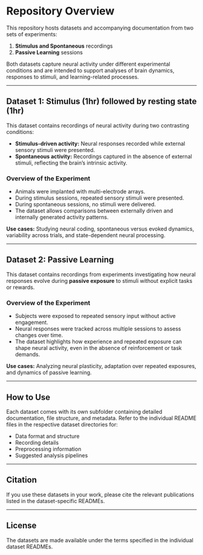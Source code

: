 # Repository Overview

This repository hosts datasets and accompanying documentation from two sets of experiments:

1. **Stimulus and Spontaneous** recordings
2. **Passive Learning** sessions

Both datasets capture neural activity under different experimental conditions and are intended to support analyses of brain dynamics, responses to stimuli, and learning-related processes.

---

## Dataset 1: Stimulus (1hr) followed by resting state (1hr)

This dataset contains recordings of neural activity during two contrasting conditions:

- **Stimulus-driven activity:** Neural responses recorded while external sensory stimuli were presented.
- **Spontaneous activity:** Recordings captured in the absence of external stimuli, reflecting the brain’s intrinsic activity.

### Overview of the Experiment
- Animals were implanted with multi-electrode arrays.
- During stimulus sessions, repeated sensory stimuli were presented.
- During spontaneous sessions, no stimuli were delivered.
- The dataset allows comparisons between externally driven and internally generated activity patterns.

**Use cases:** Studying neural coding, spontaneous versus evoked dynamics, variability across trials, and state-dependent neural processing.

---

## Dataset 2: Passive Learning

This dataset contains recordings from experiments investigating how neural responses evolve during **passive exposure** to stimuli without explicit tasks or rewards.

### Overview of the Experiment
- Subjects were exposed to repeated sensory input without active engagement.
- Neural responses were tracked across multiple sessions to assess changes over time.
- The dataset highlights how experience and repeated exposure can shape neural activity, even in the absence of reinforcement or task demands.

**Use cases:** Analyzing neural plasticity, adaptation over repeated exposures, and dynamics of passive learning.

---

## How to Use
Each dataset comes with its own subfolder containing detailed documentation, file structure, and metadata. Refer to the individual README files in the respective dataset directories for:
- Data format and structure
- Recording details
- Preprocessing information
- Suggested analysis pipelines

---

## Citation
If you use these datasets in your work, please cite the relevant publications listed in the dataset-specific READMEs.

---

## License
The datasets are made available under the terms specified in the individual dataset READMEs.

